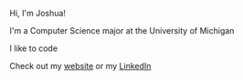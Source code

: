 Hi, I'm Joshua!

I'm a Computer Science major at the University of Michigan

I like to code

Check out my [website](joshua-ye.com) or my [LinkedIn](https://www.linkedin.com/in/j-ye/)
